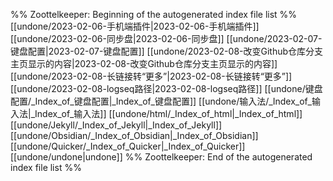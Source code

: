 %% Zoottelkeeper: Beginning of the autogenerated index file list  %%
 [[undone/2023-02-06-手机端插件|2023-02-06-手机端插件]]
 [[undone/2023-02-06-同步盘|2023-02-06-同步盘]]
 [[undone/2023-02-07-键盘配置|2023-02-07-键盘配置]]
 [[undone/2023-02-08-改变Github仓库分支主页显示的内容|2023-02-08-改变Github仓库分支主页显示的内容]]
 [[undone/2023-02-08-长链接转“更多”|2023-02-08-长链接转“更多”]]
 [[undone/2023-02-08-logseq路径|2023-02-08-logseq路径]]
 [[undone/键盘配置/_Index_of_键盘配置|_Index_of_键盘配置]]
 [[undone/输入法/_Index_of_输入法|_Index_of_输入法]]
 [[undone/html/_Index_of_html|_Index_of_html]]
 [[undone/Jekyll/_Index_of_Jekyll|_Index_of_Jekyll]]
 [[undone/Obsidian/_Index_of_Obsidian|_Index_of_Obsidian]]
 [[undone/Quicker/_Index_of_Quicker|_Index_of_Quicker]]
 [[undone/undone|undone]]
%% Zoottelkeeper: End of the autogenerated index file list  %%
